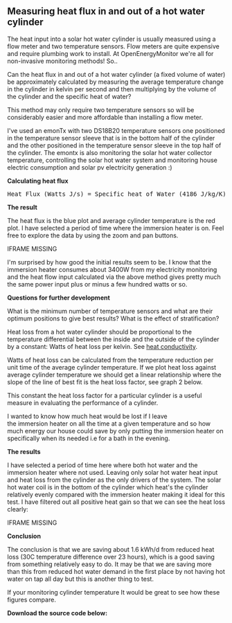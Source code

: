 ## Measuring heat flux in and out of a hot water cylinder

The heat input into a solar hot water cylinder is usually measured using a flow meter and two temperature sensors. Flow meters are quite expensive and require plumbing work to install. At OpenEnergyMonitor we're all for non-invasive monitoring methods! So..

Can the heat flux in and out of a hot water cylinder (a fixed volume of water) be approximately calculated by measuring the average temperature change in the cylinder in kelvin per second and then multiplying by the volume of the cylinder and the specific heat of water?

This method may only require two temperature sensors so will be considerably easier and more affordable than installing a flow meter.

I've used an emonTx with two DS18B20 temperature sensors one positioned in the temperature sensor sleeve that is in the bottom half of the cylinder and the other positioned in the temperature sensor sleeve in the top half of the cylinder. The emontx is also monitoring the solar hot water collector temperature, controlling the solar hot water system and monitoring house electric consumption and solar pv electricity generation :)

**Calculating heat flux**

<pre>Heat Flux (Watts J/s) = Specific heat of Water (4186 J/kg/K) x Volume of cylinder (Litres) x temperature change per second (K/s)</pre>

**The result**

The heat flux is the blue plot and average cylinder temperature is the red plot. I have selected a period of time where the immersion heater is on. Feel free to explore the data by using the zoom and pan buttons.

IFRAME MISSING

I'm surprised by how good the initial results seem to be. I know that the immersion heater consumes about 3400W from my electricity monitoring and the heat flow input calculated via the above method gives pretty much the same power input plus or minus a few hundred watts or so. 

**Questions for further development**

What is the minimum number of temperature sensors and what are their optimum positions to give best results? What is the effect of stratification?

Heat loss from a hot water cylinder should be proportional to the temperature differential between the inside and the outside of the cylinder by a constant: Watts of heat loss per kelvin. See [heat conductivity](http://hyperphysics.phy-astr.gsu.edu/hbase/thermo/heatra.html#c2).

Watts of heat loss can be calculated from the temperature reduction per unit time of the average cylinder temperature. If we plot heat loss against average cylinder temperature we should get a linear relationship where the slope of the line of best fit is the heat loss factor, see graph 2 below.

This constant the heat loss factor for a particular cylinder is a useful measure in evaluating the performance of a cylinder.

I wanted to know how much heat would be lost if I leave the immersion heater on all the time at a given temperature and so how much energy our house could save by only putting the immersion heater on specifically when its needed i.e for a bath in the evening.

**The results**

I have selected a period of time here where both hot water and the immersion heater where not used. Leaving only solar hot water heat input and heat loss from the cylinder as the only drivers of the system. The solar hot water coil is in the bottom of the cylinder which heat's the cylinder relatively evenly compared with the immersion heater making it ideal for this test. I have filtered out all positive heat gain so that we can see the heat loss clearly:

<div>IFRAME MISSING

**Conclusion**

The conclusion is that we are saving about 1.6 kWh/d from reduced heat loss (30C temperature difference over 23 hours), which is a good saving from something relatively easy to do. It may be that we are saving more than this from reduced hot water demand in the first place by not having hot water on tap all day but this is another thing to test.

If your monitoring cylinder temperature It would be great to see how these figures compare.

**Download the source code below:**</div>
